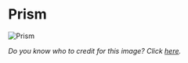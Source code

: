 # Prism

![Prism](https://koboldpress.com/wp-content/uploads/2017/03/Void-Dragon_Elder-280x300.jpg)

*Do you know who to credit for this image? Click [here](https://airtable.com/shr3qtfCwGUUMYQqI).*
